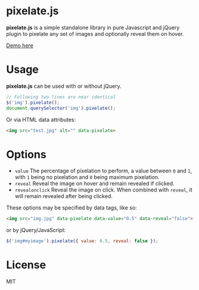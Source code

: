 pixelate.js
===

**pixelate.js** is a simple standalone library in pure Javascript and jQuery plugin to pixelate any set of images and optionally reveal them on hover.

[Demo here](http://43081j.github.io/pixelate/)

Usage
===

**pixelate.js** can be used with or without jQuery.

```javascript
// Following two lines are near identical
$('img').pixelate();
document.querySelector('img').pixelate();
```

Or via HTML data attributes:

```html
<img src="test.jpg" alt="" data-pixelate>
```

Options
===

* `value` The percentage of pixelation to perform, a value between `0` and `1`, with `1` being no pixelation and `0` being maximum pixelation.
* `reveal` Reveal the image on hover and remain revealed if clicked.
* `revealonclick` Reveal the image on click. When combined with `reveal`, it will remain revealed after being clicked.

These options may be specified by data tags, like so:

```html
<img src="img.jpg" data-pixelate data-value="0.5" data-reveal="false">
```

or by jQuery/JavaScript:

```javascript
$('img#myimage').pixelate({ value: 0.5, reveal: false });
```

License
===

MIT
